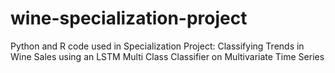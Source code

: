 # wine-specialization-project
Python and R code used in Specialization Project: Classifying Trends in Wine Sales using an LSTM Multi Class Classifier on Multivariate Time Series
